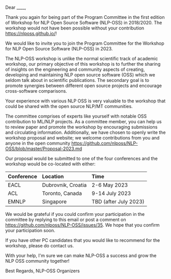 Dear ____,

Thank you again for being part of the Program Committee in the first edition of Workshop for NLP Open Source Software (NLP-OSS) in 2018/2020. The workshop would not have been possible without your contribution https://nlposs.github.io/!

We would like to invite you to join the Program Committee for the Workshop for NLP Open Source Software (NLP-OSS) in 2023.

The NLP-OSS workshop is unlike the normal scientific track of academic workshop, our primary objective of this workshop is to further the sharing of insights on the engineering and community aspects of creating, developing and maintaining NLP open source software (OSS) which we seldom talk about in scientific publications. The secondary goal is to promote synergies between different open source projects and encourage cross-software comparisons.

Your experience with various NLP OSS is very valuable to the workshop that could be shared with the open source NLP/MT communities.

The committee comprises of experts like yourself with notable OSS contribution to ML/NLP projects. As a committee member, you can help us to review paper and promote the workshop by encouraging submissions and circulating information. Additionally, we have chosen to openly write the workshop proposal and website; we welcome contributions from you and anyone in the open community https://github.com/nlposs/NLP-OSS/blob/master/Proposal-2023.md

Our proposal would be submitted to one of the four conferences and the workshop would be co-located with either:

| Conference    | Location |    Time | 
|:-|:-|:-|
| EACL   | Dubrovnik, Croatia | 2-6 May 2023 |
| ACL   | Toronto, Canada  | 9-14 July 2023 |
| EMNLP | Singapore | TBD (after July 2023) |

We would be grateful if you could confirm your participation in the committee by replying to this email or post a comment on https://github.com/nlposs/NLP-OSS/issues/35. We hope that you confirm your participation soon.

If you have other PC candidates that you would like to recommend for the workshop, please do contact us. 

With your help, I'm sure we can make NLP-OSS a success and grow the NLP OSS community together!

Best Regards,
NLP-OSS Organizers
